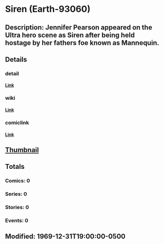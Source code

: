 # Siren (Earth-93060)
## Description: Jennifer Pearson appeared on the Ultra hero scene as Siren after being held hostage by her fathers foe known as Mannequin.
## Details
### detail
#### [Link](http://marvel.com/characters/2114/siren?utm_campaign=apiRef&utm_source=225578a89fc76f3d20fbffda5d17a88d)
### wiki
#### [Link](http://marvel.com/universe/Siren_(Earth-93060)?utm_campaign=apiRef&utm_source=225578a89fc76f3d20fbffda5d17a88d)
### comiclink
#### [Link](http://marvel.com/comics/characters/1010834/siren_earth-93060?utm_campaign=apiRef&utm_source=225578a89fc76f3d20fbffda5d17a88d)
## [Thumbnail](http://i.annihil.us/u/prod/marvel/i/mg/b/40/image_not_available.jpg)
## Totals
### Comics: 0
### Series: 0
### Stories: 0
### Events: 0
## Modified: 1969-12-31T19:00:00-0500
